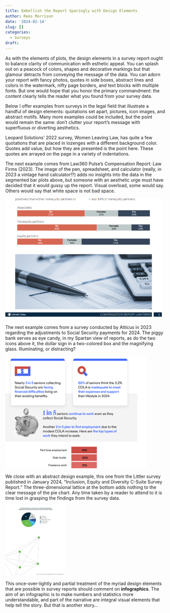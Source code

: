 ```yaml
---
title: Embellish the Report Sparingly with Design Elements
author: Rees Morrison
date: '2024-02-14'
slug: []
categories:
  - Surveys
draft: 
---
```


As with the elements of plots, the design elements in a survey report ought to balance clarity of communication with esthetic appeal. You can splash out on a peacock of colors, shapes and decorative markings but that glamour detracts from conveying the message of the data.  You can adorn your report with fancy photos, quotes in side boxes, abstract lines and colors in the watermark, nifty page borders, and text blocks with multiple fonts.  But one would hope that you honor the primary commandment: the content clearly tells the reader what you found from your survey data.

Below I offer examples from surveys in the legal field that illustrate a handful of design elements:  quotations set apart, pictures, icon images, and abstract motifs.  Many more examples could be included, but the point would remain the same: don’t clutter your report’s message with superfluous or diverting aesthetics. 

Leopard Solutions’ 2022 survey, Women Leaving Law, has quite a few quotations that are placed in lozenges with a different background color.  Quotes add value, but how they are presented is the point here.  These quotes are arrayed on the page in a variety of indentations.

<!-- ![quotes](/media/LeopardQuotes.png) -->
 
The next example comes from Law360 Pulse’s Compensation Report: Law Firms (2023).  The image of the pen, spreadsheet, and calculator (really, in 2023 a vintage hand calculator!?) adds no insights into the data in the segmented bar plots above, but someone with an aesthetic urge must have decided that it would gussy up the report.  Visual overload, some would say.  Others would say that white space is not bad space.


<img src="../../../static/media/Image Law360 pulse compensation.png" width="492" />

<!-- ![pen](C:/Users/rees/Documents/R/Projects/LAWYER Hornbooks/5Surveys/SavSurvLFSurveys/law360_pulse-compensation_report-law_firms.pdf) -->

The next example comes from a survey conducted by Atticus in 2023 regarding the adjustments to Social Security payments for 2024.  The piggy bank serves as eye candy, in my Spartan view of reports, as do the two icons above it, the dollar sign in a two-colored box and the magnifying glass.  Illuminating, or distracting? 

<img src="../../../static/media/Atticus 2023 Social Security.png" width="445" />

<!-- ![piggybank](C:/Users/rees/Documents/R/Projects/LAWYER Hornbooks/5Surveys/LFSurveys/Atticus 2023 Social Security.png) -->

We close with an abstract design example, this one from the Littler survey published in January 2024, “Inclusion, Equity and Diversity C-Suite Survey Report.”  The three-dimensional lattice at the bottom adds nothing to the clear message of the pie chart.  Any time taken by a reader to attend to it is time lost in grasping the findings from the survey data. 


<img src="../../../static/media/LittlerAbstractDesign.jpg" width="190" />

<!-- ![abstract](/media/LittlerAbstractDesign.jpg) -->

This once-over-lightly and partial treatment of the myriad design elements that are possible in survey reports should comment on **infographics**.  The aim of an infographic is to make numbers and statistics more understandable, and part of the narrative are integral visual elements that help tell the story.  But that is another story…

<!-- End of post -->
